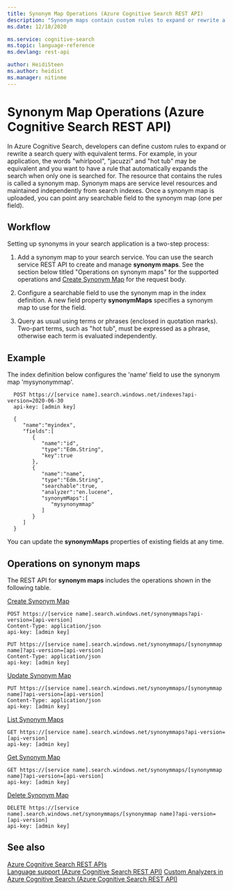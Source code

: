 ```yaml
---
title: Synonym Map Operations (Azure Cognitive Search REST API)
description: "Synonym maps contain custom rules to expand or rewrite a search query in Azure Cognitive Search."
ms.date: 12/18/2020

ms.service: cognitive-search
ms.topic: language-reference
ms.devlang: rest-api

author: HeidiSteen
ms.author: heidist
ms.manager: nitinme
---
```

# Synonym Map Operations (Azure Cognitive Search REST API)

  In Azure Cognitive Search, developers can define custom rules to expand or rewrite a search query with equivalent terms. For example, in your application, the words "whirlpool", "jacuzzi" and "hot tub" may be equivalent and you want to have a rule that automatically expands the search when only one is searched for. The resource that contains the rules is called a synonym map. Synonym maps are service level resources and maintained independently from search indexes. Once a synonym map is uploaded, you can point any searchable field to the synonym map (one per field).

## Workflow  

  Setting up synonyms in your search application is a two-step process:

  1. Add a synonym map to your search service. You can use the search service REST API to create and manage **synonym maps**. See the section below titled "Operations on synonym maps" for the supported operations and [Create Synonym Map](create-synonym-map.md) for the request body.

 1.	Configure a searchable field to use the synonym map in the index definition. A new field property **synonymMaps** specifies a synonym map to use for the field.

1. Query as usual using terms or phrases (enclosed in quotation marks). Two-part terms, such as "hot tub", must be expressed as a phrase, otherwise each term is evaluated independently. 

## Example

The index definition below configures the 'name' field to use the synonym map 'mysynonymmap'.

  ```http 
	POST https://[service name].search.windows.net/indexes?api-version=2020-06-30
	api-key: [admin key]

	{
	   "name":"myindex",
	   "fields":[
	      {
	         "name":"id",
	         "type":"Edm.String",
	         "key":true
	      },
	      {
	         "name":"name",
	         "type":"Edm.String",
	         "searchable":true,
	         "analyzer":"en.lucene",
	         "synonymMaps":[
	            "mysynonymmap"
	         ]
	      }
	   ]
	}
  ```

  You can update the **synonymMaps** properties of existing fields at any time.

## Operations on synonym maps

 The REST API for **synonym maps** includes the operations shown in the following table.  

 [Create Synonym Map](create-synonym-map.md)  

```http   
POST https://[service name].search.windows.net/synonymmaps?api-version=[api-version]  
Content-Type: application/json  
api-key: [admin key]  
```  

```http   
PUT https://[service name].search.windows.net/synonymmaps/[synonymmap name]?api-version=[api-version]  
Content-Type: application/json  
api-key: [admin key]  
```  

 [Update Synonym Map](update-synonym-map.md)  

```http   
PUT https://[service name].search.windows.net/synonymmaps/[synonymmap name]?api-version=[api-version]  
Content-Type: application/json  
api-key: [admin key]  
```  

 [List Synonym Maps](list-synonym-maps.md)  

```http   
GET https://[service name].search.windows.net/synonymmaps?api-version=[api-version]  
api-key: [admin key]  
```  

 [Get Synonym Map](get-synonym-map.md)  

```http   
GET https://[service name].search.windows.net/synonymmaps/[synonymmap name]?api-version=[api-version]  
api-key: [admin key]  
```  

 [Delete Synonym Map](delete-synonym-map.md)  

```http   
DELETE https://[service name].search.windows.net/synonymmaps/[synonymmap name]?api-version=[api-version]  
api-key: [admin key]  
```  

## See also  
 [Azure Cognitive Search REST APIs](index.md)   
 [Language support &#40;Azure Cognitive Search REST API&#41;](https://docs.microsoft.com/azure/search/index-add-language-analyzers)
 [Custom Analyzers in Azure Cognitive Search &#40;Azure Cognitive Search REST API&#41;](https://docs.microsoft.com/azure/search/index-add-custom-analyzers)
